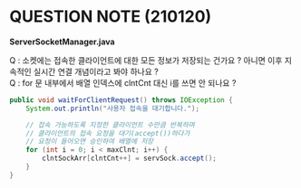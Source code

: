 # QUESTION NOTE (210120)

**ServerSocketManager.java**

Q : 소켓에는 접속한 클라이언트에 대한 모든 정보가 저장되는 건가요 ? 아니면 이후 지속적인 실시간 연결 개념이라고 봐야 하나요 ?  
Q : for 문 내부에서 배열 인덱스에 clntCnt 대신 i를 쓰면 안 되나요 ?
```java
public void waitForClientRequest() throws IOException {
    System.out.println("사용자 접속을 대기합니다.");

    // 접속 가능하도록 지정한 클라이언트 수만큼 반복하며
    // 클라이언트의 접속 요청을 대기(accept())하다가
    // 요청이 들어오면 승인하여 배열에 저장
    for (int i = 0; i < maxClnt; i++) {
        clntSockArr[clntCnt++] = servSock.accept();
    }
}
```
